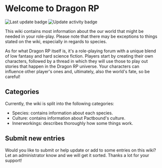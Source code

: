 # Welcome to Dragon RP
![Last update badge](https://img.shields.io/github/last-commit/jelle619/dragonrp?label=last%20update&style=for-the-badge) ![Update activity badge](https://img.shields.io/github/commit-activity/m/jelle619/dragonrp?label=Update%20activity&style=for-the-badge)

This wiki contains most information about the our world that might be needed in your role-play. Please note that there may be exceptions to things stated on the wiki, especially in regards to species.

As for what Dragon RP itself is, it's a role-playing forum with a unique blend of low fantasy and hard science fiction. Players start by creating their own characters, followed by a thread in which they will use those to play out stories that happen in the Dragon RP universe. Your characters can influence other player's ones and, ultimately, also the world's fate, so be careful!

## Categories
Currently, the wiki is split into the following categories:
  * Species: contains information about each species.
  * Culture: contains information about Pactbound's culture.
  * Innerworkings: describes thoroughly how some things work.
  
## Submit new entries
Would you like to submit or help update or add to some entries on this wiki? Let an administrator know and we will get it sorted. Thanks a lot for your support!
